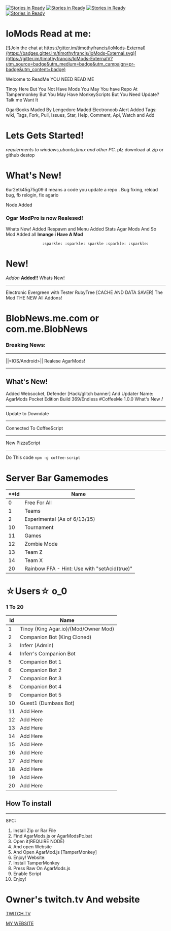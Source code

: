 [![Stories in Ready](https://badge.waffle.io/timothyfrancis/IoMods-ExternalV.png?label=ready&title=Ready)](https://waffle.io/timothyfrancis/IoMods-ExternalV)
[![Stories in Ready](https://badge.waffle.io/timothyfrancis/IoMods-ExternalV.png?label=ready&title=Ready)](https://waffle.io/timothyfrancis/IoMods-ExternalV)
[![Stories in Ready](https://badge.waffle.io/timothyfrancis/IoMods-ExternalV.png?label=ready&title=Ready)](https://waffle.io/timothyfrancis/IoMods-ExternalV)
[![Stories in Ready](https://badge.waffle.io/timothyfrancis/IoMods-ExternalV.png?label=ready&title=Ready)](https://waffle.io/timothyfrancis/IoMods-ExternalV)
# IoMods Read at me:

[![Join the chat at https://gitter.im/timothyfrancis/IoMods-External](https://badges.gitter.im/timothyfrancis/IoMods-External.svg)](https://gitter.im/timothyfrancis/IoMods-ExternalV?utm_source=badge&utm_medium=badge&utm_campaign=pr-badge&utm_content=badge)

Welcome to ReadMe YOU NEED READ ME

Tinoy Here But You Not Have Mods You May You have Repo At Tampermonkey But You May Have MonkeyScripts But
You Need Update? Talk me Want It

OgarBooks Maded By Lengedore Maded Electronoob
Alert Added
Tags: wiki, Tags, Fork, Pull, Issues, Star, Help, Comment, Api, Watch and Add

# Lets Gets Started!
*requierments to windows,ubuntu,linux and other PC.*
plz download at zip or github destop

# What's New!

6ur2etk45g75g09 it means a code you update a repo . Bug fixing, reload bug, fb relogin, fix agario

Node Added
### Ogar ModPro is now Realesed!
Whats New!
Added Respawn and Menu
Added Stats
Agar Mods
And So Mod Added all
**Imange i Have A Mod**

                    :sparkle: :sparkle: sparkle :sparkle: :sparkle:

# New!
_Addon_ **Added!!**
Whats New!
***
Electronic Evergreen with Tester
RubyTree [CACHE AND DATA SAVER]
The Mod THE NEW
All Addons!
# BlobNews.me.com or com.me.BlobNews
### Breaking News:
***
||<IOS/Android>|| Realese AgarMods!
***
## What's New!
Added Websocket, Defender [Hack/glitch banner] And Updater
Name: AgarMods Pocket Edition Build 369/Endless
#CoffeeMe
1.0.0 What's New _**!**_
***
Update to Downdate
***
Connected To CoffeeScript
***
New PizzaScript
***
Do This code `npm -g coffee-script`
# Server Bar Gamemodes
**Id   | Name
-----|--------------
0    | Free For All
1    | Teams
2    | Experimental (As of 6/13/15)
10   | Tournament
11   |  Games
12   | Zombie Mode
13   | Team Z
14   | Team X
20   | Rainbow FFA - Hint: Use with "setAcid(true)"

# ☆Users☆ o_0
### 1 To 20
Id   | Name
-----|--------------
1    | Tinoy (King Agar.io)/(Mod/Owner Mod)
2    | Companion Bot (King Cloned)
3    | Inferr (Admin)
4    | Inferr's Companion Bot
5    | Companion Bot 1
6    | Companion Bot 2
7    | Companion Bot 3
8    | Companion Bot 4
9    | Companion Bot 5
10   | Guest1 (Dumbass Bot)
11   | Add Here
12   | Add Here
13   | Add Here
14   | Add Here
15   | Add Here
16   | Add Here
17   | Add Here
18   | Add Here
19   | Add Here
20   | Add Here

## How To install
***
8PC:
1. Install Zip or Rar File
2. Find AgarMods.js or AgarModsPc.bat
3. Open it(REQUIRE NODE)
4. And open Website
5. And Open AgarMod.js [TamperMonkey]
6. Enjoy!
Website:
1. Install TamperMonkey
2. Press Raw On AgarMods.js
3. Enable Script
4. Enjoy!
# Owner's twitch.tv And website
[TWITCH.TV](http://www.twitch.tv/timothyfrancisplays)

[MY WEBSITE](https://tinoyplays.weebly.com)
